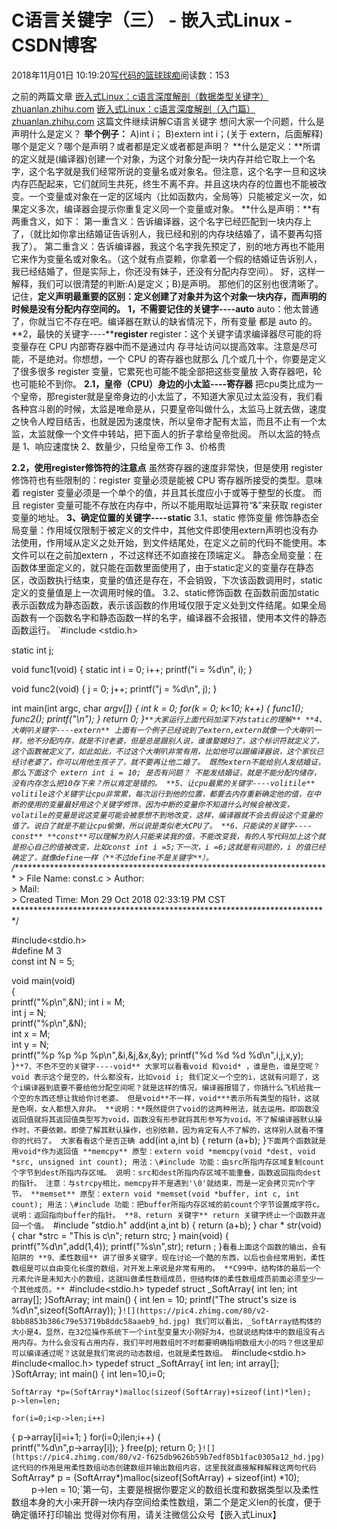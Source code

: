 
# C语言关键字（三） - 嵌入式Linux - CSDN博客

2018年11月01日 10:19:20[写代码的篮球球痴](https://me.csdn.net/weiqifa0)阅读数：153


之前的两篇文章
[嵌入式Linux：c语言深度解剖（数据类型关键字）​zhuanlan.zhihu.com](https://zhuanlan.zhihu.com/p/47140512)
[嵌入式Linux：c语言深度解剖（入门篇）​zhuanlan.zhihu.com](https://zhuanlan.zhihu.com/p/47026116)
这篇文件继续讲解C语言关键字
想问大家一个问题，什么是声明什么是定义？
**举个例子：**
A)int i；
B)extern int i；(关于 extern，后面解释)
哪个是定义？哪个是声明？或者都是定义或者都是声明？
**什么是定义：**所谓的定义就是(编译器)创建一个对象，为这个对象分配一块内存并给它取上一个名字，这个名字就是我们经常所说的变量名或对象名。但注意，这个名字一旦和这块内存匹配起来，它们就同生共死，终生不离不弃。并且这块内存的位置也不能被改变。一个变量或对象在一定的区域内（比如函数内，全局等）只能被定义一次，如果定义多次，编译器会提示你重复定义同一个变量或对象。
**什么是声明：**有两重含义，如下：
第一重含义：告诉编译器，这个名字已经匹配到一块内存上了，（就比如你拿出结婚证告诉别人，我已经和别的内存块结婚了，请不要再勾搭我了）。
第二重含义：告诉编译器，我这个名字我先预定了，别的地方再也不能用它来作为变量名或对象名。（这个就有点耍赖，你拿着一个假的结婚证告诉别人，我已经结婚了，但是实际上，你还没有妹子，还没有分配内存空间）。
好，这样一解释，我们可以很清楚的判断:A)是定义；B)是声明。
那他们的区别也很清晰了。记住，**定义声明最重要的区别：定义创建了对象并为这个对象一块内存，而声明的时候是没有分配内存空间的。**
**1，不需要记住的关键字----auto**
auto：他太普通了，你就当它不存在吧。编译器在默认的缺省情况下，所有变量
都是 auto 的。
**2，最快的关键字----****register**
register：这个关键字请求编译器尽可能的将变量存在 CPU 内部寄存器中而不是通过内
存寻址访问以提高效率。注意是尽可能，不是绝对。你想想，一个 CPU 的寄存器也就那么
几个或几十个，你要是定义了很多很多 register 变量，它累死也可能不能全部把这些变量放
入寄存器吧，轮也可能轮不到你。
**2.1，皇帝（CPU）身边的小太监----寄存器**
把cpu类比成为一个皇帝，那register就是皇帝身边的小太监了，不知道大家见过太监没有，我们看各种宫斗剧的时候，太监是唯命是从，只要皇帝叫做什么，太监马上就去做，速度之快令人瞠目结舌，也就是因为速度快，所以皇帝才配有太监，而且不止有一个太监，太监就像一个文件中转站，把下面人的折子拿给皇帝批阅。
所以太监的特点是
1、响应速度快
2、数量少，只给皇帝工作
3、价格贵

**2.2，使用****register****修饰符的注意点**
虽然寄存器的速度非常快，但是使用 register 修饰符也有些限制的：register 变量必须是能被 CPU 寄存器所接受的类型。意味着 register 变量必须是一个单个的值，并且其长度应小于或等于整型的长度。 而且 register 变量可能不存放在内存中，所以不能用取址运算符“&”来获取 register 变量的地址。
**3、确定位置的关键字----static**
3.1、static 修饰变量
修饰静态全局变量：作用域仅限制于被定义的文件中，其他文件即使用extern声明也没有办法使用，作用域从定义之处开始，到文件结尾处，在定义之前的代码不能使用。本文件可以在之前加extern ，不过这样还不如直接在顶端定义。
静态全局变量：在函数体里面定义的，就只能在函数里面使用了，由于static定义的变量存在静态区，改函数执行结束，变量的值还是存在，不会销毁，下次该函数调用时，static定义的变量值是上一次调用时候的值。
3.2、static修饰函数
在函数前面加static表示函数成为静态函数，表示该函数的作用域仅限于定义处到文件结尾。如果全局函数有一个函数名字和静态函数一样的名字，编译器不会报错，使用本文件的静态函数运行。
`#include <stdio.h>
 
static int j;
 
void func1(void)
{
	static int i = 0;
	i++;
	printf("i = %d\n", i);
}
 
void func2(void)
{
	j = 0;
	j++;
	printf("j = %d\n", j);
}
 
int main(int argc, char *argv[])
{
	int k = 0;
	for(k = 0; k<10; k++)
	{
		func1();
		func2();
		printf("\n");
	}
	return 0;
}`**大家运行上面代码加深下对static的理解**
**4、大喇叭关键字----extern**
上面有一个例子已经说到了extern,extern就像一个大喇叭一样，他不分配内存，就是不讨老婆，但是总是跟别人说，谁谁娶媳妇了，这个标识符就定义了，这个函数被定义了，如此如此，不过这个大喇叭非常有用，比如他可以跟编译器说，这个家伙已经讨老婆了，你可以用他生孩子了，就不要再让他二婚了。
既然extern不能给别人发结婚证，那么下面这个
extern int i = 10;
是否有问题？
不能发结婚证，就是不能分配内储存，没有内存怎么把10存下来？所以肯定是错的。
**5、让cpu最累的关键字----volitile**
volitile这个关键字让cpu非常累，每次运行到他的位置，都要去内存重新确定他的值，在中断的使用的变量最好用这个关键字修饰，因为中断的变量你不知道什么时候会被改变，volatile的变量是说这变量可能会被意想不到地改变，这样，编译器就不会去假设这个变量的值了。说白了就是不能让cpu偷懒，所以说是类似老大CPU了。
**6、只能读的关键字----const**
**const**可以理解为别人只能来读我的值，不能改变我，有的人写代码加上这个就是担心自己的值被改变，比如const int i =5;下一次，i =6;这就是有问题的，i 的值已经确定了，就像define一样（**不过define不是关键字**）。
`/*************************************************************************
    > File Name: const.c
    > Author:           
    > Mail:             
    > Created Time: Mon 29 Oct 2018 02:33:19 PM CST
 ************************************************************************/
                        
#include<stdio.h>       
#define M 3             
const int N = 5;        
                        
void main(void)         
{                       
    printf("%p\n",&N);
    int i = M;          
    int j = N;          
    printf("%p\n",&N);                                                                                                 
    int x = M;          
    int y = N;          
    printf("%p %p %p %p\n",&i,&j,&x,&y);
    printf("%d %d %d %d\n",i,j,x,y);
}`**7、不色不空的关键字----void**
大家可以看看void 和void* ，谁是色，谁是空呢？void 表示这个是空的，什么都没有，比如void i; 我们定义一个空的i，这就有问题了，这个i编译器到底要不要给他分配空间呢？就是这样的情况，编译器报错了，你搞什么飞机给我一个空的东西还想让我给你讨老婆。
但是void**不一样，void***表示所有类型的指针，这就是色啊，女人都想入非非。
**说明：**既然提供了void的这两种用法，就去运用。即函数没返回值就将其返回值类型写为void，函数没有形参就将其形参写为void。不了解编译器默认操作时，不要依赖。即使了解其默认操作，也别依赖，因为肯定有人不了解的，这样别人就看不懂你的代码了。
大家看看这个是否正确
`add(int a,int b)
{
    return (a+b);
}`下面两个函数就是用void*作为返回值
**memcpy**
原型：extern void *memcpy(void *dest, void *src, unsigned int count);
用法：\#include
功能：由src所指内存区域复制count个字节到dest所指内存区域。
说明：src和dest所指内存区域不能重叠，函数返回指向dest的指针。
注意：与strcpy相比，memcpy并不是遇到'\0'就结束，而是一定会拷贝完n个字节。
**memset**
原型：extern void *memset(void *buffer, int c, int count);
用法：\#include
功能：把buffer所指内存区域的前count个字节设置成字符c。
说明：返回指向buffer的指针。
**8、return 关键字**
return 关键字终止一个函数并返回一个值。
`#include "stdio.h"
add(int a,int b)
{
    return (a+b);
}
char * str(void)
{
    char *strc = "This is c\n";
    return strc;
}
main(void)
{
    printf("%d\n",add(1,4));
    printf("%s\n",str);
    return ;
}`看看上面这个函数的输出，会有陷阱的
**9、柔性数组**
讲了很多关键字，现在讨论一个酷的东西，以后也会经常用到，柔性数组是可以自由变化长度的数组，对开发上来说是非常有用的。
**C99中，结构体的最后一个元素允许是未知大小的数组，这就叫做柔性数组成员，但结构体的柔性数组成员前面必须至少一个其他成员。**
`#include<stdio.h>
typedef struct _SoftArray{
    int len;
    int array[];
}SoftArray;
int main()
{
    int len = 10;
    printf("The struct's size is %d\n",sizeof(SoftArray));
}`![](https://pic4.zhimg.com/80/v2-8bb8853b386c79e53719b8ddc58aaeb9_hd.jpg)
我们可以看出，_SoftArray结构体的大小是4，显然，在32位操作系统下一个int型变量大小刚好为4，也就说结构体中的数组没有占用内存。为什么会没有占用内存，我们平时用数组时不时都要明确指明数组大小的吗？但这里却可以编译通过呢？这就是我们常说的动态数组，也就是柔性数组。
`#include<stdio.h>
#include<malloc.h>
typedef struct _SoftArray{
int len;
int array[];
}SoftArray;
int main()
{
    int len=10,i=0;
    
    SoftArray *p=(SoftArray*)malloc(sizeof(SoftArray)+sizeof(int)*len);
    p->len=len;
    
    for(i=0;i<p->len;i++)
   {
        p->array[i]=i+1;
    }
    for(i=0;i<p->len;i++)
   {  
        printf("%d\n",p->array[i]);
    }
    free(p);
    return 0;
}`![](https://pic4.zhimg.com/80/v2-f625db9626b59b7edf85b1fac0305a12_hd.jpg)
这代码的作用是用柔性数组动态创建数组并输出数组内容，这里我就直接解释解释这两句代码
`SoftArray* p = (SoftArray*)malloc(sizeof(SoftArray) + sizeof(int) *10);
   　　 p->len = 10;`第一句，主要是根据你要定义的数组长度和数据类型以及柔性数组本身的大小来开辟一块内存空间给柔性数组，第二个是定义len的长度，便于确定循环打印输出
觉得对你有用，请关注微信公众号【嵌入式Linux】


